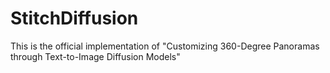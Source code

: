 # StitchDiffusion
This is the official implementation of "Customizing 360-Degree Panoramas through Text-to-Image Diffusion Models"
